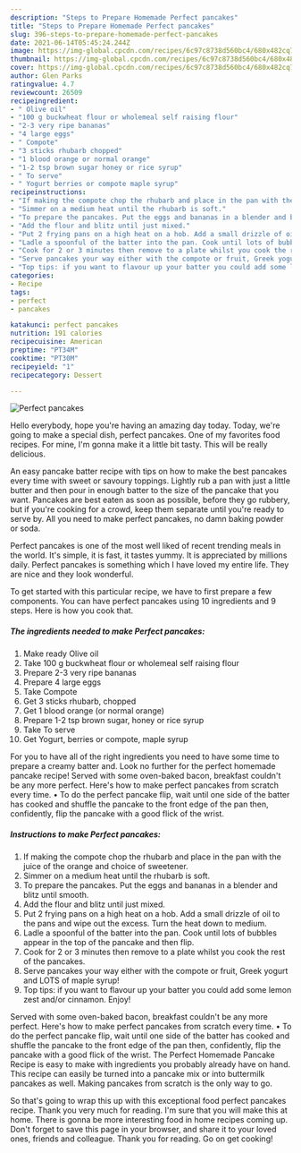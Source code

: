 ```yaml
---
description: "Steps to Prepare Homemade Perfect pancakes"
title: "Steps to Prepare Homemade Perfect pancakes"
slug: 396-steps-to-prepare-homemade-perfect-pancakes
date: 2021-06-14T05:45:24.244Z
image: https://img-global.cpcdn.com/recipes/6c97c8738d560bc4/680x482cq70/perfect-pancakes-recipe-main-photo.jpg
thumbnail: https://img-global.cpcdn.com/recipes/6c97c8738d560bc4/680x482cq70/perfect-pancakes-recipe-main-photo.jpg
cover: https://img-global.cpcdn.com/recipes/6c97c8738d560bc4/680x482cq70/perfect-pancakes-recipe-main-photo.jpg
author: Glen Parks
ratingvalue: 4.7
reviewcount: 26509
recipeingredient:
- " Olive oil"
- "100 g buckwheat flour or wholemeal self raising flour"
- "2-3 very ripe bananas"
- "4 large eggs"
- " Compote"
- "3 sticks rhubarb chopped"
- "1 blood orange or normal orange"
- "1-2 tsp brown sugar honey or rice syrup"
- " To serve"
- " Yogurt berries or compote maple syrup"
recipeinstructions:
- "If making the compote chop the rhubarb and place in the pan with the juice of the orange and choice of sweetener."
- "Simmer on a medium heat until the rhubarb is soft."
- "To prepare the pancakes. Put the eggs and bananas in a blender and blitz until smooth."
- "Add the flour and blitz until just mixed."
- "Put 2 frying pans on a high heat on a hob. Add a small drizzle of oil to the pans and wipe out the excess. Turn the heat down to medium."
- "Ladle a spoonful of the batter into the pan. Cook until lots of bubbles appear in the top of the pancake and then flip."
- "Cook for 2 or 3 minutes then remove to a plate whilst you cook the rest of the pancakes."
- "Serve pancakes your way either with the compote or fruit, Greek yogurt and LOTS of maple syrup!"
- "Top tips: if you want to flavour up your batter you could add some lemon zest and/or cinnamon. Enjoy!"
categories:
- Recipe
tags:
- perfect
- pancakes

katakunci: perfect pancakes 
nutrition: 191 calories
recipecuisine: American
preptime: "PT34M"
cooktime: "PT30M"
recipeyield: "1"
recipecategory: Dessert

---
```



![Perfect pancakes](https://img-global.cpcdn.com/recipes/6c97c8738d560bc4/680x482cq70/perfect-pancakes-recipe-main-photo.jpg)

Hello everybody, hope you're having an amazing day today. Today, we're going to make a special dish, perfect pancakes. One of my favorites food recipes. For mine, I'm gonna make it a little bit tasty. This will be really delicious.

An easy pancake batter recipe with tips on how to make the best pancakes every time with sweet or savoury toppings. Lightly rub a pan with just a little butter and then pour in enough batter to the size of the pancake that you want. Pancakes are best eaten as soon as possible, before they go rubbery, but if you&#39;re cooking for a crowd, keep them separate until you&#39;re ready to serve by. All you need to make perfect pancakes, no damn baking powder or soda.

Perfect pancakes is one of the most well liked of recent trending meals in the world. It's simple, it is fast, it tastes yummy. It is appreciated by millions daily. Perfect pancakes is something which I have loved my entire life. They are nice and they look wonderful.


To get started with this particular recipe, we have to first prepare a few components. You can have perfect pancakes using 10 ingredients and 9 steps. Here is how you cook that.

<!--inarticleads1-->

##### The ingredients needed to make Perfect pancakes:

1. Make ready  Olive oil
1. Take 100 g buckwheat flour or wholemeal self raising flour
1. Prepare 2-3 very ripe bananas
1. Prepare 4 large eggs
1. Take  Compote
1. Get 3 sticks rhubarb, chopped
1. Get 1 blood orange (or normal orange)
1. Prepare 1-2 tsp brown sugar, honey or rice syrup
1. Take  To serve
1. Get  Yogurt, berries or compote, maple syrup


For you to have all of the right ingredients you need to have some time to prepare a creamy batter and. Look no further for the perfect homemade pancake recipe! Served with some oven-baked bacon, breakfast couldn&#39;t be any more perfect. Here&#39;s how to make perfect pancakes from scratch every time. • To do the perfect pancake flip, wait until one side of the batter has cooked and shuffle the pancake to the front edge of the pan then, confidently, flip the pancake with a good flick of the wrist. 

<!--inarticleads2-->

##### Instructions to make Perfect pancakes:

1. If making the compote chop the rhubarb and place in the pan with the juice of the orange and choice of sweetener.
1. Simmer on a medium heat until the rhubarb is soft.
1. To prepare the pancakes. Put the eggs and bananas in a blender and blitz until smooth.
1. Add the flour and blitz until just mixed.
1. Put 2 frying pans on a high heat on a hob. Add a small drizzle of oil to the pans and wipe out the excess. Turn the heat down to medium.
1. Ladle a spoonful of the batter into the pan. Cook until lots of bubbles appear in the top of the pancake and then flip.
1. Cook for 2 or 3 minutes then remove to a plate whilst you cook the rest of the pancakes.
1. Serve pancakes your way either with the compote or fruit, Greek yogurt and LOTS of maple syrup!
1. Top tips: if you want to flavour up your batter you could add some lemon zest and/or cinnamon. Enjoy!


Served with some oven-baked bacon, breakfast couldn&#39;t be any more perfect. Here&#39;s how to make perfect pancakes from scratch every time. • To do the perfect pancake flip, wait until one side of the batter has cooked and shuffle the pancake to the front edge of the pan then, confidently, flip the pancake with a good flick of the wrist. The Perfect Homemade Pancake Recipe is easy to make with ingredients you probably already have on hand. This recipe can easily be turned into a pancake mix or into buttermilk pancakes as well. Making pancakes from scratch is the only way to go. 

So that's going to wrap this up with this exceptional food perfect pancakes recipe. Thank you very much for reading. I'm sure that you will make this at home. There is gonna be more interesting food in home recipes coming up. Don't forget to save this page in your browser, and share it to your loved ones, friends and colleague. Thank you for reading. Go on get cooking!
